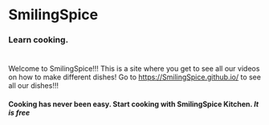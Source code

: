 # SmilingSpice
### Learn cooking.
#
Welcome to SmilingSpice!!!
This is a site where you get to see all our videos on how to make different dishes!
Go to https://SmilingSpice.github.io/ to see all our dishes!!!

#### Cooking has never been easy. Start cooking with SmilingSpice Kitchen. <i>It is free</i>
